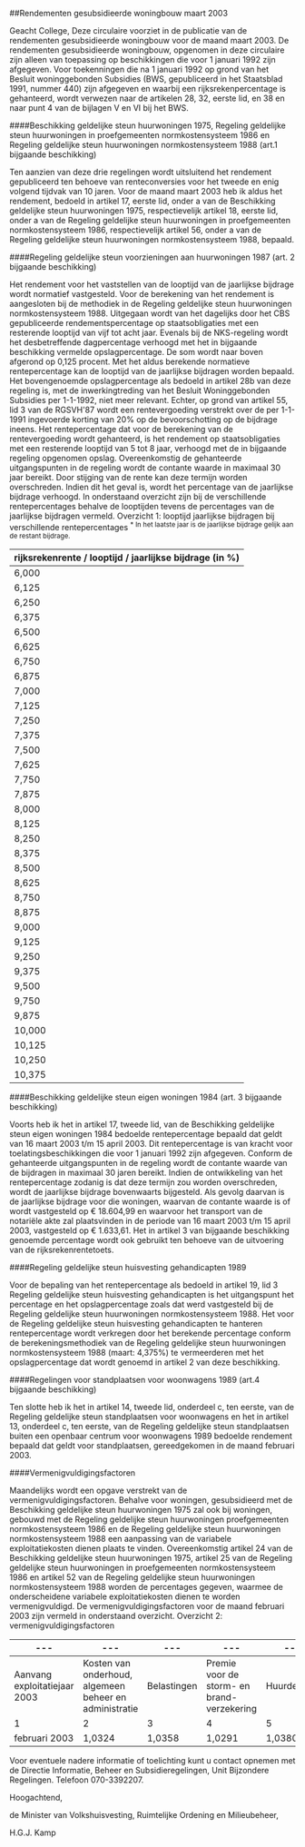 <meta http-equiv='Content-Type' content='text/html; charset=utf-8' />

##Rendementen gesubsidieerde woningbouw maart 2003

Geacht College,    Deze circulaire voorziet in de publicatie van de rendementen gesubsidieerde woningbouw voor de maand maart 2003. De rendementen gesubsidieerde woningbouw, opgenomen in deze circulaire zijn alleen van toepassing op beschikkingen die voor 1 januari 1992 zijn afgegeven. Voor toekenningen die na 1 januari 1992 op grond van het Besluit woninggebonden Subsidies (BWS, gepubliceerd in het Staatsblad 1991, nummer 440) zijn afgegeven en waarbij een rijksrekenpercentage is gehanteerd, wordt verwezen naar de artikelen 28, 32, eerste lid, en 38 en naar punt 4 van de bijlagen V en VI bij het BWS.   

####Beschikking geldelijke steun huurwoningen 1975, Regeling geldelijke steun huurwoningen in proefgemeenten normkostensysteem 1986 en Regeling geldelijke steun huurwoningen normkostensysteem 1988 (art.1 bijgaande beschikking)

Ten aanzien van deze drie regelingen wordt uitsluitend het rendement gepubliceerd ten behoeve van renteconversies voor het tweede en enig volgend tijdvak van 10 jaren. Voor de maand maart 2003 heb ik aldus het rendement, bedoeld in artikel 17, eerste lid, onder a van de Beschikking geldelijke steun huurwoningen 1975, respectievelijk artikel 18, eerste lid, onder a van de Regeling geldelijke steun huurwoningen in proefgemeenten normkostensysteem 1986, respectievelijk artikel 56, onder a van de Regeling geldelijke steun huurwoningen normkostensysteem 1988, bepaald.    

####Regeling geldelijke steun voorzieningen aan huurwoningen 1987 (art. 2 bijgaande beschikking)

Het rendement voor het vaststellen van de looptijd van de jaarlijkse bijdrage wordt normatief vastgesteld. Voor de berekening van het rendement is aangesloten bij de methodiek in de Regeling geldelijke steun huurwoningen normkostensysteem 1988. Uitgegaan wordt van het dagelijks door het CBS gepubliceerde rendementspercentage op staatsobligaties met een resterende looptijd van vijf tot acht jaar. Evenals bij de NKS-regeling wordt het desbetreffende dagpercentage verhoogd met het in bijgaande beschikking vermelde opslagpercentage. De som wordt naar boven afgerond op 0,125 procent. Met het aldus berekende normatieve rentepercentage kan de looptijd van de jaarlijkse bijdragen worden bepaald. Het bovengenoemde opslagpercentage als bedoeld in artikel 28b van deze regeling is, met de inwerkingtreding van het Besluit Woninggebonden Subsidies per 1-1-1992, niet meer relevant. Echter, op grond van artikel 55, lid 3 van de RGSVH'87 wordt een rentevergoeding verstrekt over de per 1-1-1991 ingevoerde korting van 20% op de bevoorschotting op de bijdrage ineens. Het rentepercentage dat voor de berekening van de rentevergoeding wordt gehanteerd, is het rendement op staatsobligaties met een resterende looptijd van 5 tot 8 jaar, verhoogd met de in bijgaande regeling opgenomen opslag. Overeenkomstig de gehanteerde uitgangspunten in de regeling wordt de contante waarde in maximaal 30 jaar bereikt. Door stijging van de rente kan deze termijn worden overschreden. Indien dit het geval is, wordt het percentage van de jaarlijkse bijdrage verhoogd. In onderstaand overzicht zijn bij de verschillende rentepercentages behalve de looptijden tevens de percentages van de jaarlijkse bijdragen vermeld.  Overzicht 1: looptijd jaarlijkse bijdragen bij verschillende rentepercentages <sup> *  In het laatste jaar is de jaarlijkse bijdrage gelijk aan de restant bijdrage.  </sup> 

| rijksrekenrente / looptijd / jaarlijkse bijdrage (in %)  |
|:---|
| 6,000  | 16 jr.  | 10  |
| 6,125  | 16 jr.  | 10  |
| 6,250  | 17 jr.  | 10  |
| 6,375  | 17 jr.  | 10  |
| 6,500  | 17 jr.  | 10  |
| 6,625  | 17 jr.  | 10  |
| 6,750  | 18 jr.  | 10  |
| 6,875  | 18 jr.  | 10  |
| 7,000  | 18 jr.  | 10  |
| 7,125  | 19 jr.  | 10  |
| 7,250  | 19 jr.  | 10  |
| 7,375  | 19 jr.  | 10  |
| 7,500  | 20 jr.  | 10  |
| 7,625  | 20 jr.  | 10  |
| 7,750  | 20 jr.  | 10  |
| 7,875  | 21 jr.  | 10  |
| 8,000  | 21 jr.  | 10  |
| 8,125  | 22 jr.  | 10  |
| 8,250  | 22 jr.  | 10  |
| 8,375  | 23 jr.  | 10  |
| 8,500  | 24 jr.  | 10  |
| 8,625  | 24 jr.  | 10  |
| 8,750  | 25 jr.  | 10  |
| 8,875  | 26 jr.  | 10  |
| 9,000  | 27 jr.  | 10  |
| 9,125  | 28 jr.  | 10  |
| 9,250  | 30 jr.  | 10  |
| 9,375  | 30 jr.  | 10,059  |
| 9,500  | 30 jr.  | 10,168  |
| 9,750  | 30 jr.  | 10,278  |
| 9,875  | 30 jr.  | 10,387  |
| 10,000  | 30 jr.  | 10,498  |
| 10,125  | 30 jr.  | 10,608  |
| 10,250  | 30 jr.  | 10,719  |
| 10,375  | 30 jr.  | 10,830  |

####Beschikking geldelijke steun eigen woningen 1984 (art. 3 bijgaande beschikking)

Voorts heb ik het in artikel 17, tweede lid, van de Beschikking geldelijke steun eigen woningen 1984 bedoelde rentepercentage bepaald dat geldt van 16 maart 2003 t/m 15 april 2003. Dit rentepercentage is van kracht voor toelatingsbeschikkingen die voor 1 januari 1992 zijn afgegeven. Conform de gehanteerde uitgangspunten in de regeling wordt de contante waarde van de bijdragen in maximaal 30 jaren bereikt. Indien de ontwikkeling van het rentepercentage zodanig is dat deze termijn zou worden overschreden, wordt de jaarlijkse bijdrage bovenwaarts bijgesteld. Als gevolg daarvan is de jaarlijkse bijdrage voor die woningen, waarvan de contante waarde is of wordt vastgesteld op € 18.604,99 en waarvoor het transport van de notariële akte zal plaatsvinden in de periode van 16 maart 2003 t/m 15 april 2003, vastgesteld op € 1.633,61. Het in artikel 3 van bijgaande beschikking genoemde percentage wordt ook gebruikt ten behoeve van de uitvoering van de rijksrekenrentetoets.    

####Regeling geldelijke steun huisvesting gehandicapten 1989

Voor de bepaling van het rentepercentage als bedoeld in artikel 19, lid 3 Regeling geldelijke steun huisvesting gehandicapten is het uitgangspunt het percentage en het opslagpercentage zoals dat werd vastgesteld bij de Regeling geldelijke steun huurwoningen normkostensysteem 1988. Het voor de Regeling geldelijke steun huisvesting gehandicapten te hanteren rentepercentage wordt verkregen door het berekende percentage conform de berekeningsmethodiek van de Regeling geldelijke steun huurwoningen normkostensysteem 1988 (maart: 4,375%) te vermeerderen met het opslagpercentage dat wordt genoemd in artikel 2 van deze beschikking.    

####Regelingen voor standplaatsen voor woonwagens 1989 (art.4 bijgaande beschikking)

Ten slotte heb ik het in artikel 14, tweede lid, onderdeel c, ten eerste, van de Regeling geldelijke steun standplaatsen voor woonwagens en het in artikel 13, onderdeel c, ten eerste, van de Regeling geldelijke steun standplaatsen buiten een openbaar centrum voor woonwagens 1989 bedoelde rendement bepaald dat geldt voor standplaatsen, gereedgekomen in de maand februari 2003.    

####Vermenigvuldigingsfactoren

Maandelijks wordt een opgave verstrekt van de vermenigvuldigingsfactoren. Behalve voor woningen, gesubsidieerd met de Beschikking geldelijke steun huurwoningen 1975 zal ook bij woningen, gebouwd met de Regeling geldelijke steun huurwoningen proefgemeenten normkostensysteem 1986 en de Regeling geldelijke steun huurwoningen normkostensysteem 1988 een aanpassing van de variabele exploitatiekosten dienen plaats te vinden. Overeenkomstig artikel 24 van de Beschikking geldelijke steun huurwoningen 1975, artikel 25 van de Regeling geldelijke steun huurwoningen in proefgemeenten normkostensysteem 1986 en artikel 52 van de Regeling geldelijke steun huurwoningen normkostensysteem 1988 worden de percentages gegeven, waarmee de onderscheidene variabele exploitatiekosten dienen te worden vermenigvuldigd. De vermenigvuldigingsfactoren voor de maand februari 2003 zijn vermeld in onderstaand overzicht.  Overzicht 2: vermenigvuldigingsfactoren 

| --- | --- | --- | --- | --- |
|---|---|---|---|---|
| Aanvang exploitatiejaar 2003  | Kosten van onderhoud, algemeen beheer en administratie  | Belastingen  | Premie voor de storm- en brand- verzekering  | Huurderving  |
| 1  | 2  | 3  | 4  | 5  |
| februari 2003  | 1,0324  | 1,0358  | 1,0291  | 1,0380  |

Voor eventuele nadere informatie of toelichting kunt u contact opnemen met de Directie Informatie, Beheer en Subsidieregelingen, Unit Bijzondere Regelingen. Telefoon 070-3392207.     

Hoogachtend, 

de 
Minister van Volkshuisvesting, Ruimtelijke Ordening en Milieubeheer, 

H.G.J. Kamp      
